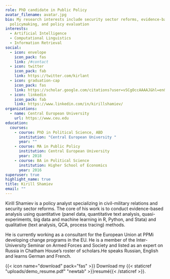 ```yaml
---
role: PhD candidate in Public Policy
avatar_filename: avatar.jpg
bio: My research interests include security sector reforms, evidence-based
  policymaking, and policy evaluation
interests:
  - Artificial Intelligence
  - Computational Linguistics
  - Information Retrieval
social:
  - icon: envelope
    icon_pack: fas
    link: /#contact
  - icon: twitter
    icon_pack: fab
    link: https://twitter.com/kirlant
  - icon: graduation-cap
    icon_pack: fas
    link: https://scholar.google.com/citations?user=vSCgOccAAAAJ&hl=en&oi=ao
  - icon: linkedin
    icon_pack: fab
    link: https://www.linkedin.com/in/kirillshamiev/
organizations:
  - name: Central European University
    url: https://www.ceu.edu
education:
  courses:
    - course: PhD in Political Science, ABD
      institution: "Central European University "
      year: ""
    - course: MA in Public Policy
      institution: Central European University
      year: 2018
    - course: BA in Political Science
      institution: Higher School of Economics
      year: 2016
superuser: true
highlight_name: true
title: Kirill Shamiev
email: ""
---
```

Kirill Shamiev is a policy analyst specializing in civil-military relations and security sector reforms. The core of his work is to conduct evidence-based analysis using quantitative (panel data, quantitative text analysis, quasi-experiments, big data and machine learning in R, Python, and Stata) and qualitative (text analysis, QCA, process tracing) methods.

He is currently working as a consultant for the European Union at PPMi developing change programs in the EU. He is a member of the Inter-University Seminar on Armed Forces and Society and listed as an expert on Russia in Chatham House’s roster of scholars.He speaks Russian, English and learns German and French. 

{{< icon name="download" pack="fas" >}} Download my {{< staticref "uploads/demo_resume.pdf" "newtab" >}}resumé{{< /staticref >}}.